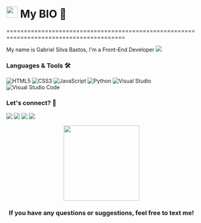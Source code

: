 <body background-color="red">

      
<h1><img src="https://images-wixmp-ed30a86b8c4ca887773594c2.wixmp.com/f/039fb60e-7284-4b55-9cd9-b994cf8b712a/dd9nvgt-10b1bc61-c854-446a-bac5-c746e007fd99.gif?token=eyJ0eXAiOiJKV1QiLCJhbGciOiJIUzI1NiJ9.eyJzdWIiOiJ1cm46YXBwOjdlMGQxODg5ODIyNjQzNzNhNWYwZDQxNWVhMGQyNmUwIiwiaXNzIjoidXJuOmFwcDo3ZTBkMTg4OTgyMjY0MzczYTVmMGQ0MTVlYTBkMjZlMCIsIm9iaiI6W1t7InBhdGgiOiJcL2ZcLzAzOWZiNjBlLTcyODQtNGI1NS05Y2Q5LWI5OTRjZjhiNzEyYVwvZGQ5bnZndC0xMGIxYmM2MS1jODU0LTQ0NmEtYmFjNS1jNzQ2ZTAwN2ZkOTkuZ2lmIn1dXSwiYXVkIjpbInVybjpzZXJ2aWNlOmZpbGUuZG93bmxvYWQiXX0.P9fpSaA5hwItudw9BHfTn-uGtMf50fpELFbF_GuS5rE" width="30"/> My BIO 🌟 </h1>
========================================================================================

My name is Gabriel Silva Bastos, I'm a Front-End Developer 
![](http://estruyf-github.azurewebsites.net/api/VisitorHit?user=ReenamToledo&repo=ReenamToledo&countColorcountColor)

### Languages & Tools 🛠
![HTML5](https://img.shields.io/badge/html5-%23E34F26.svg?style=for-the-badge&logo=html5&logoColor=white)
![CSS3](https://img.shields.io/badge/css3-%231572B6.svg?style=for-the-badge&logo=css3&logoColor=white)
![JavaScript](https://img.shields.io/badge/javascript-%23323330.svg?style=for-the-badge&logo=javascript&logoColor=%23F7DF1E)
![Python](https://img.shields.io/badge/python-3670A0?style=for-the-badge&logo=python&logoColor=ffdd54)
![Visual Studio](https://img.shields.io/badge/Visual%20Studio-5C2D91.svg?style=for-the-badge&logo=visual-studio&logoColor=white)
![Visual Studio Code](https://img.shields.io/badge/Visual%20Studio%20Code-0078d7.svg?style=for-the-badge&logo=visual-studio-code&logoColor=white)

### Let's connect? 🤝 
 
<a href="https://www.youtube.com/@outteronly"><img src="https://img.shields.io/badge/YouTube-FF0000?style=for-the-badge&logo=youtube&logoColor=white"/></a>
<a href="https://www.linkedin.com/in/gabriel-silva-bastos-03a156268/"><img src="https://img.shields.io/badge/LinkedIn-0077B5?style=for-the-badge&logo=linkedin&logoColor=white"/></a>
<a href="https://www.instagram.com/gs.bstos/"><img src="https://img.shields.io/badge/Instagram-E4405F?style=for-the-badge&logo=instagram&logoColor=white"/></a>
<a href="mailto:gabrielsilvabastosgbs@gmail.com"><img src="https://img.shields.io/badge/Gmail-D14836?style=for-the-badge&logo=gmail&logoColor=white"/></a>

<p align="center"><img src="https://media.tenor.com/J7uZch5KFZMAAAAM/dog-ocean.gif" width="200"/></p>
<h3 align="center"> If you have any questions or suggestions, feel free to text me! </h3></p>
</body>
